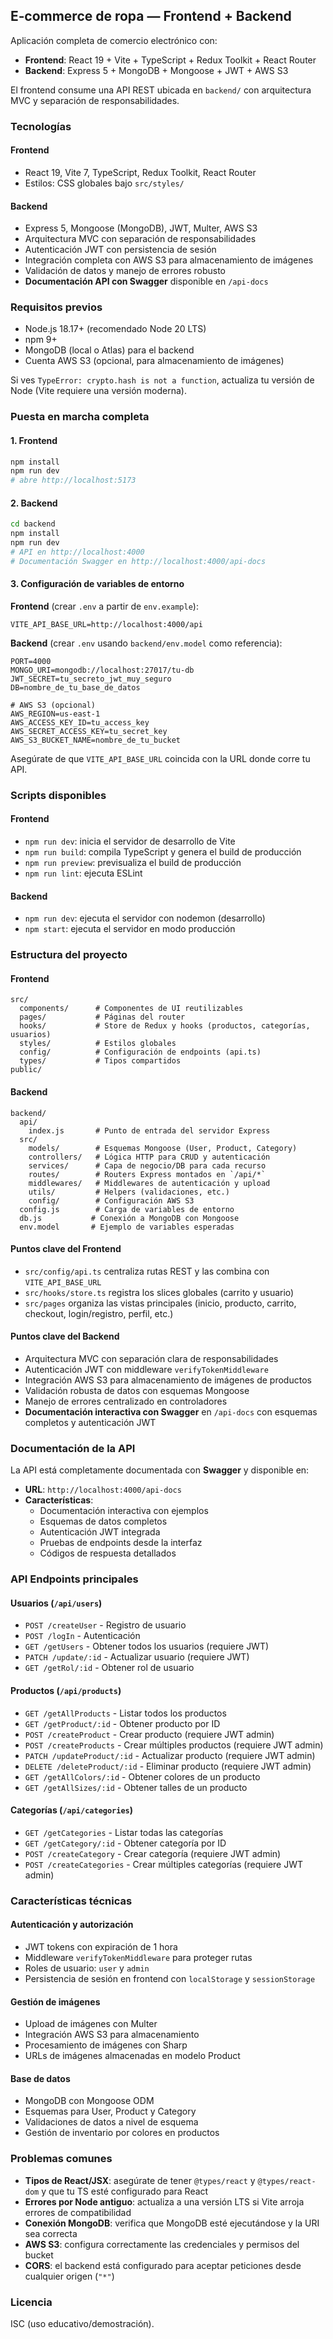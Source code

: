 ## E‑commerce de ropa — Frontend + Backend

Aplicación completa de comercio electrónico con:
- **Frontend**: React 19 + Vite + TypeScript + Redux Toolkit + React Router
- **Backend**: Express 5 + MongoDB + Mongoose + JWT + AWS S3

El frontend consume una API REST ubicada en `backend/` con arquitectura MVC y separación de responsabilidades.

### Tecnologías

#### Frontend
- React 19, Vite 7, TypeScript, Redux Toolkit, React Router
- Estilos: CSS globales bajo `src/styles/`

#### Backend
- Express 5, Mongoose (MongoDB), JWT, Multer, AWS S3
- Arquitectura MVC con separación de responsabilidades
- Autenticación JWT con persistencia de sesión
- Integración completa con AWS S3 para almacenamiento de imágenes
- Validación de datos y manejo de errores robusto
- **Documentación API con Swagger** disponible en `/api-docs`

### Requisitos previos
- Node.js 18.17+ (recomendado Node 20 LTS)
- npm 9+
- MongoDB (local o Atlas) para el backend
- Cuenta AWS S3 (opcional, para almacenamiento de imágenes)

Si ves `TypeError: crypto.hash is not a function`, actualiza tu versión de Node (Vite requiere una versión moderna).

### Puesta en marcha completa

#### 1. Frontend
```bash
npm install
npm run dev
# abre http://localhost:5173
```

#### 2. Backend
```bash
cd backend
npm install
npm run dev
# API en http://localhost:4000
# Documentación Swagger en http://localhost:4000/api-docs
```

#### 3. Configuración de variables de entorno

**Frontend** (crear `.env` a partir de `env.example`):
```
VITE_API_BASE_URL=http://localhost:4000/api
```

**Backend** (crear `.env` usando `backend/env.model` como referencia):
```
PORT=4000
MONGO_URI=mongodb://localhost:27017/tu-db
JWT_SECRET=tu_secreto_jwt_muy_seguro
DB=nombre_de_tu_base_de_datos

# AWS S3 (opcional)
AWS_REGION=us-east-1
AWS_ACCESS_KEY_ID=tu_access_key
AWS_SECRET_ACCESS_KEY=tu_secret_key
AWS_S3_BUCKET_NAME=nombre_de_tu_bucket
```

Asegúrate de que `VITE_API_BASE_URL` coincida con la URL donde corre tu API.

### Scripts disponibles

#### Frontend
- `npm run dev`: inicia el servidor de desarrollo de Vite
- `npm run build`: compila TypeScript y genera el build de producción
- `npm run preview`: previsualiza el build de producción
- `npm run lint`: ejecuta ESLint

#### Backend
- `npm run dev`: ejecuta el servidor con nodemon (desarrollo)
- `npm start`: ejecuta el servidor en modo producción

### Estructura del proyecto

#### Frontend
```
src/
  components/      # Componentes de UI reutilizables
  pages/           # Páginas del router
  hooks/           # Store de Redux y hooks (productos, categorías, usuarios)
  styles/          # Estilos globales
  config/          # Configuración de endpoints (api.ts)
  types/           # Tipos compartidos
public/
```

#### Backend
```
backend/
  api/
    index.js       # Punto de entrada del servidor Express
  src/
    models/        # Esquemas Mongoose (User, Product, Category)
    controllers/   # Lógica HTTP para CRUD y autenticación
    services/      # Capa de negocio/DB para cada recurso
    routes/        # Routers Express montados en `/api/*`
    middlewares/   # Middlewares de autenticación y upload
    utils/         # Helpers (validaciones, etc.)
    config/        # Configuración AWS S3
  config.js        # Carga de variables de entorno
  db.js           # Conexión a MongoDB con Mongoose
  env.model       # Ejemplo de variables esperadas
```

#### Puntos clave del Frontend
- `src/config/api.ts` centraliza rutas REST y las combina con `VITE_API_BASE_URL`
- `src/hooks/store.ts` registra los slices globales (carrito y usuario)
- `src/pages` organiza las vistas principales (inicio, producto, carrito, checkout, login/registro, perfil, etc.)

#### Puntos clave del Backend
- Arquitectura MVC con separación clara de responsabilidades
- Autenticación JWT con middleware `verifyTokenMiddleware`
- Integración AWS S3 para almacenamiento de imágenes de productos
- Validación robusta de datos con esquemas Mongoose
- Manejo de errores centralizado en controladores
- **Documentación interactiva con Swagger** en `/api-docs` con esquemas completos y autenticación JWT

### Documentación de la API

La API está completamente documentada con **Swagger** y disponible en:
- **URL**: `http://localhost:4000/api-docs`
- **Características**:
  - Documentación interactiva con ejemplos
  - Esquemas de datos completos
  - Autenticación JWT integrada
  - Pruebas de endpoints desde la interfaz
  - Códigos de respuesta detallados

### API Endpoints principales

#### Usuarios (`/api/users`)
- `POST /createUser` - Registro de usuario
- `POST /logIn` - Autenticación
- `GET /getUsers` - Obtener todos los usuarios (requiere JWT)
- `PATCH /update/:id` - Actualizar usuario (requiere JWT)
- `GET /getRol/:id` - Obtener rol de usuario

#### Productos (`/api/products`)
- `GET /getAllProducts` - Listar todos los productos
- `GET /getProduct/:id` - Obtener producto por ID
- `POST /createProduct` - Crear producto (requiere JWT admin)
- `POST /createProducts` - Crear múltiples productos (requiere JWT admin)
- `PATCH /updateProduct/:id` - Actualizar producto (requiere JWT admin)
- `DELETE /deleteProduct/:id` - Eliminar producto (requiere JWT admin)
- `GET /getAllColors/:id` - Obtener colores de un producto
- `GET /getAllSizes/:id` - Obtener talles de un producto

#### Categorías (`/api/categories`)
- `GET /getCategories` - Listar todas las categorías
- `GET /getCategory/:id` - Obtener categoría por ID
- `POST /createCategory` - Crear categoría (requiere JWT admin)
- `POST /createCategories` - Crear múltiples categorías (requiere JWT admin)

### Características técnicas

#### Autenticación y autorización
- JWT tokens con expiración de 1 hora
- Middleware `verifyTokenMiddleware` para proteger rutas
- Roles de usuario: `user` y `admin`
- Persistencia de sesión en frontend con `localStorage` y `sessionStorage`

#### Gestión de imágenes
- Upload de imágenes con Multer
- Integración AWS S3 para almacenamiento
- Procesamiento de imágenes con Sharp
- URLs de imágenes almacenadas en modelo Product

#### Base de datos
- MongoDB con Mongoose ODM
- Esquemas para User, Product y Category
- Validaciones de datos a nivel de esquema
- Gestión de inventario por colores en productos

### Problemas comunes
- **Tipos de React/JSX**: asegúrate de tener `@types/react` y `@types/react-dom` y que tu TS esté configurado para React
- **Errores por Node antiguo**: actualiza a una versión LTS si Vite arroja errores de compatibilidad
- **Conexión MongoDB**: verifica que MongoDB esté ejecutándose y la URI sea correcta
- **AWS S3**: configura correctamente las credenciales y permisos del bucket
- **CORS**: el backend está configurado para aceptar peticiones desde cualquier origen (`"*"`)

### Licencia
ISC (uso educativo/demostración).

